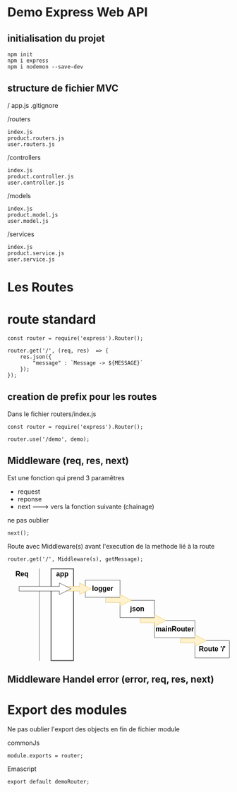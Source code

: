 # Demo Express Web API

## initialisation du projet

```
npm init
npm i express
npm i nodemon --save-dev
```

## structure de fichier MVC

/
app.js
.gitignore

/routers

    index.js
    product.routers.js
    user.routers.js
/controllers

    index.js
    product.controller.js
    user.controller.js
/models

    index.js
    product.model.js
    user.model.js
/services

    index.js
    product.service.js
    user.service.js

# Les Routes

# route standard

```
const router = require('express').Router();

router.get('/', (req, res)  => {
    res.json({
        "message" : `Message -> ${MESSAGE}`
    });
});

```

## creation de prefix pour les routes

Dans le fichier routers/index.js 

```
const router = require('express').Router();

router.use('/demo', demo);

```

## Middleware (req, res, next)

Est une fonction qui prend 3 paramêtres

- request
- reponse
- next ---> vers la fonction suivante (chainage)

ne pas oublier 
```
next();
```

Route avec Middleware(s) avant l'execution de la methode lié  à la route

```
router.get('/', Middleware(s), getMessage);
```

<svg xmlns="http://www.w3.org/2000/svg" xmlns:xlink="http://www.w3.org/1999/xlink" version="1.1" width="771px" height="322px" viewBox="-0.5 -0.5 771 322"><defs/><g><path d="M 110 320 L 110 0" fill="none" stroke="rgb(0, 0, 0)" stroke-miterlimit="10" pointer-events="stroke"/><rect x="0" y="0" width="100" height="40" fill="none" stroke="none" pointer-events="all"/><g transform="translate(-0.5 -0.5)"><switch><foreignObject style="overflow: visible; text-align: left;" pointer-events="none" width="100%" height="100%" requiredFeatures="http://www.w3.org/TR/SVG11/feature#Extensibility"><div xmlns="http://www.w3.org/1999/xhtml" style="display: flex; align-items: unsafe center; justify-content: unsafe center; width: 1px; height: 1px; padding-top: 20px; margin-left: 50px;"><div style="box-sizing: border-box; font-size: 0px; text-align: center;" data-drawio-colors="color: rgb(0, 0, 0); "><div style="display: inline-block; font-size: 24px; font-family: Helvetica; color: rgb(0, 0, 0); line-height: 1.2; pointer-events: all; font-weight: bold; white-space: nowrap;">Req</div></div></div></foreignObject><text x="50" y="27" fill="rgb(0, 0, 0)" font-family="Helvetica" font-size="24px" text-anchor="middle" font-weight="bold">Req</text></switch></g><rect x="150" y="0" width="80" height="320" fill="rgb(255, 255, 255)" stroke="rgb(0, 0, 0)" pointer-events="all"/><rect x="152" y="2" width="76" height="316" fill="rgb(255, 255, 255)" stroke="rgb(0, 0, 0)" pointer-events="all"/><rect x="140" y="0" width="100" height="40" fill="none" stroke="none" pointer-events="all"/><g transform="translate(-0.5 -0.5)"><switch><foreignObject style="overflow: visible; text-align: left;" pointer-events="none" width="100%" height="100%" requiredFeatures="http://www.w3.org/TR/SVG11/feature#Extensibility"><div xmlns="http://www.w3.org/1999/xhtml" style="display: flex; align-items: unsafe center; justify-content: unsafe center; width: 1px; height: 1px; padding-top: 20px; margin-left: 190px;"><div style="box-sizing: border-box; font-size: 0px; text-align: center;" data-drawio-colors="color: rgb(0, 0, 0); "><div style="display: inline-block; font-size: 24px; font-family: Helvetica; color: rgb(0, 0, 0); line-height: 1.2; pointer-events: all; font-weight: bold; white-space: nowrap;">app</div></div></div></foreignObject><text x="190" y="27" fill="rgb(0, 0, 0)" font-family="Helvetica" font-size="24px" text-anchor="middle" font-weight="bold">app</text></switch></g><rect x="270" y="40" width="120" height="60" fill="rgb(255, 255, 255)" stroke="rgb(0, 0, 0)" pointer-events="all"/><rect x="280" y="50" width="100" height="40" fill="none" stroke="none" pointer-events="all"/><g transform="translate(-0.5 -0.5)"><switch><foreignObject style="overflow: visible; text-align: left;" pointer-events="none" width="100%" height="100%" requiredFeatures="http://www.w3.org/TR/SVG11/feature#Extensibility"><div xmlns="http://www.w3.org/1999/xhtml" style="display: flex; align-items: unsafe center; justify-content: unsafe center; width: 1px; height: 1px; padding-top: 70px; margin-left: 330px;"><div style="box-sizing: border-box; font-size: 0px; text-align: center;" data-drawio-colors="color: rgb(0, 0, 0); "><div style="display: inline-block; font-size: 24px; font-family: Helvetica; color: rgb(0, 0, 0); line-height: 1.2; pointer-events: all; font-weight: bold; white-space: nowrap;">logger</div></div></div></foreignObject><text x="330" y="77" fill="rgb(0, 0, 0)" font-family="Helvetica" font-size="24px" text-anchor="middle" font-weight="bold">logger</text></switch></g><rect x="390" y="110" width="120" height="60" fill="rgb(255, 255, 255)" stroke="rgb(0, 0, 0)" pointer-events="all"/><rect x="400" y="120" width="100" height="40" fill="none" stroke="none" pointer-events="all"/><g transform="translate(-0.5 -0.5)"><switch><foreignObject style="overflow: visible; text-align: left;" pointer-events="none" width="100%" height="100%" requiredFeatures="http://www.w3.org/TR/SVG11/feature#Extensibility"><div xmlns="http://www.w3.org/1999/xhtml" style="display: flex; align-items: unsafe center; justify-content: unsafe center; width: 1px; height: 1px; padding-top: 140px; margin-left: 450px;"><div style="box-sizing: border-box; font-size: 0px; text-align: center;" data-drawio-colors="color: rgb(0, 0, 0); "><div style="display: inline-block; font-size: 24px; font-family: Helvetica; color: rgb(0, 0, 0); line-height: 1.2; pointer-events: all; font-weight: bold; white-space: nowrap;">json</div></div></div></foreignObject><text x="450" y="147" fill="rgb(0, 0, 0)" font-family="Helvetica" font-size="24px" text-anchor="middle" font-weight="bold">json</text></switch></g><rect x="510" y="180" width="140" height="60" fill="rgb(255, 255, 255)" stroke="rgb(0, 0, 0)" pointer-events="all"/><rect x="530" y="190" width="100" height="40" fill="none" stroke="none" pointer-events="all"/><g transform="translate(-0.5 -0.5)"><switch><foreignObject style="overflow: visible; text-align: left;" pointer-events="none" width="100%" height="100%" requiredFeatures="http://www.w3.org/TR/SVG11/feature#Extensibility"><div xmlns="http://www.w3.org/1999/xhtml" style="display: flex; align-items: unsafe center; justify-content: unsafe center; width: 1px; height: 1px; padding-top: 210px; margin-left: 580px;"><div style="box-sizing: border-box; font-size: 0px; text-align: center;" data-drawio-colors="color: rgb(0, 0, 0); "><div style="display: inline-block; font-size: 24px; font-family: Helvetica; color: rgb(0, 0, 0); line-height: 1.2; pointer-events: all; font-weight: bold; white-space: nowrap;">mainRouter</div></div></div></foreignObject><text x="580" y="217" fill="rgb(0, 0, 0)" font-family="Helvetica" font-size="24px" text-anchor="middle" font-weight="bold">mainRout...</text></switch></g><rect x="650" y="250" width="120" height="60" fill="rgb(255, 255, 255)" stroke="rgb(0, 0, 0)" pointer-events="all"/><rect x="660" y="260" width="100" height="40" fill="none" stroke="none" pointer-events="all"/><g transform="translate(-0.5 -0.5)"><switch><foreignObject style="overflow: visible; text-align: left;" pointer-events="none" width="100%" height="100%" requiredFeatures="http://www.w3.org/TR/SVG11/feature#Extensibility"><div xmlns="http://www.w3.org/1999/xhtml" style="display: flex; align-items: unsafe center; justify-content: unsafe center; width: 1px; height: 1px; padding-top: 280px; margin-left: 710px;"><div style="box-sizing: border-box; font-size: 0px; text-align: center;" data-drawio-colors="color: rgb(0, 0, 0); "><div style="display: inline-block; font-size: 24px; font-family: Helvetica; color: rgb(0, 0, 0); line-height: 1.2; pointer-events: all; font-weight: bold; white-space: nowrap;">Route '/'</div></div></div></foreignObject><text x="710" y="287" fill="rgb(0, 0, 0)" font-family="Helvetica" font-size="24px" text-anchor="middle" font-weight="bold">Route '/'</text></switch></g><path d="M 200 62 L 250 62 L 250 50 L 290 70 L 250 90 L 250 78 L 200 78 L 200 70 Z" fill="#fff2cc" stroke="#d6b656" stroke-miterlimit="10" pointer-events="all"/><path d="M 40 62 L 180 62 L 180 50 L 220 70 L 180 90 L 180 78 L 40 78 L 40 70 Z" fill="rgb(255, 255, 255)" stroke="rgb(0, 0, 0)" stroke-miterlimit="10" pointer-events="all"/><path d="M 340 102 L 390 102 L 390 90 L 430 110 L 390 130 L 390 118 L 340 118 L 340 110 Z" fill="#fff2cc" stroke="#d6b656" stroke-miterlimit="10" pointer-events="all"/><path d="M 460 172 L 510 172 L 510 160 L 550 180 L 510 200 L 510 188 L 460 188 L 460 180 Z" fill="#fff2cc" stroke="#d6b656" stroke-miterlimit="10" pointer-events="all"/><path d="M 600 242 L 650 242 L 650 230 L 690 250 L 650 270 L 650 258 L 600 258 L 600 250 Z" fill="#fff2cc" stroke="#d6b656" stroke-miterlimit="10" pointer-events="all"/></g><switch><g requiredFeatures="http://www.w3.org/TR/SVG11/feature#Extensibility"/><a transform="translate(0,-5)" xlink:href="https://www.drawio.com/doc/faq/svg-export-text-problems" target="_blank"><text text-anchor="middle" font-size="10px" x="50%" y="100%">Text is not SVG - cannot display</text></a></switch></svg>


## Middleware Handel error (error, req, res, next)

# Export des modules

Ne pas oublier l'export des objects en fin de fichier module

commonJs
```
module.exports = router;
```

Emascript
```
export default demoRouter;
```

